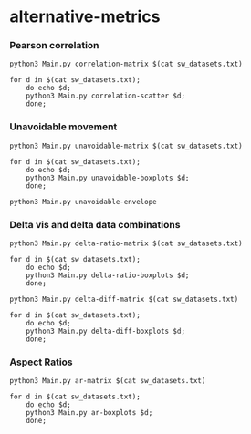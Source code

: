 # alternative-metrics

### Pearson correlation

```
python3 Main.py correlation-matrix $(cat sw_datasets.txt)
```

```
for d in $(cat sw_datasets.txt); 
    do echo $d; 
    python3 Main.py correlation-scatter $d; 
    done;
```

### Unavoidable movement

```
python3 Main.py unavoidable-matrix $(cat sw_datasets.txt)
```

```
for d in $(cat sw_datasets.txt); 
    do echo $d; 
    python3 Main.py unavoidable-boxplots $d; 
    done;
```

```    
python3 Main.py unavoidable-envelope
```

### Delta vis and delta data combinations

```
python3 Main.py delta-ratio-matrix $(cat sw_datasets.txt)
```

```
for d in $(cat sw_datasets.txt); 
    do echo $d; 
    python3 Main.py delta-ratio-boxplots $d; 
    done;
```

```
python3 Main.py delta-diff-matrix $(cat sw_datasets.txt)
```

```
for d in $(cat sw_datasets.txt); 
    do echo $d; 
    python3 Main.py delta-diff-boxplots $d; 
    done;
```

### Aspect Ratios
```
python3 Main.py ar-matrix $(cat sw_datasets.txt)
```

```
for d in $(cat sw_datasets.txt); 
    do echo $d; 
    python3 Main.py ar-boxplots $d; 
    done;
```